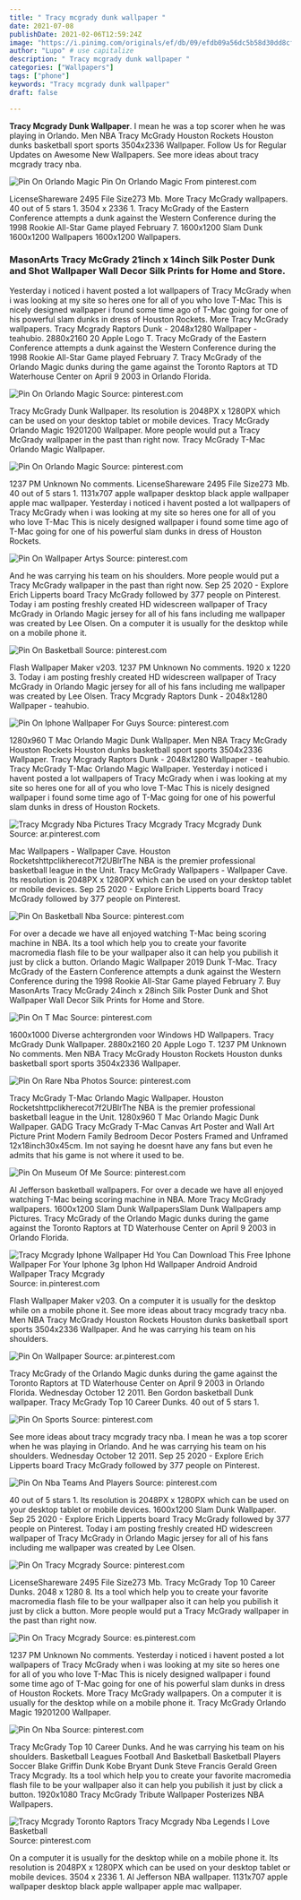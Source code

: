 ```yaml
---
title: " Tracy mcgrady dunk wallpaper "
date: 2021-07-08
publishDate: 2021-02-06T12:59:24Z
image: "https://i.pinimg.com/originals/ef/db/09/efdb09a56dc5b58d30dd8cfbb14e93ed.jpg"
author: "Lupo" # use capitalize
description: " Tracy mcgrady dunk wallpaper "
categories: ["Wallpapers"]
tags: ["phone"]
keywords: "Tracy mcgrady dunk wallpaper"
draft: false

---
```



**Tracy Mcgrady Dunk Wallpaper**. I mean he was a top scorer when he was playing in Orlando. Men NBA Tracy McGrady Houston Rockets Houston dunks basketball sport sports 3504x2336 Wallpaper. Follow Us for Regular Updates on Awesome New Wallpapers. See more ideas about tracy mcgrady tracy nba.

![Pin On Orlando Magic](https://i.pinimg.com/originals/62/c1/f3/62c1f37ff957836289dbfb8c62457bf9.png "Pin On Orlando Magic")
Pin On Orlando Magic From pinterest.com


LicenseShareware 2495 File Size273 Mb. More Tracy McGrady wallpapers. 40 out of 5 stars 1. 3504 x 2336 1. Tracy McGrady of the Eastern Conference attempts a dunk against the Western Conference during the 1998 Rookie All-Star Game played February 7. 1600x1200 Slam Dunk 1600x1200 Wallpapers 1600x1200 Wallpapers.

### MasonArts Tracy McGrady 21inch x 14inch Silk Poster Dunk and Shot Wallpaper Wall Decor Silk Prints for Home and Store.

Yesterday i noticed i havent posted a lot wallpapers of Tracy McGrady when i was looking at my site so heres one for all of you who love T-Mac This is nicely designed wallpaper i found some time ago of T-Mac going for one of his powerful slam dunks in dress of Houston Rockets. More Tracy McGrady wallpapers. Tracy Mcgrady Raptors Dunk - 2048x1280 Wallpaper - teahubio. 2880x2160 20 Apple Logo T. Tracy McGrady of the Eastern Conference attempts a dunk against the Western Conference during the 1998 Rookie All-Star Game played February 7. Tracy McGrady of the Orlando Magic dunks during the game against the Toronto Raptors at TD Waterhouse Center on April 9 2003 in Orlando Florida.


![Pin On Orlando Magic](https://i.pinimg.com/originals/d7/b5/e4/d7b5e49ce1f6c1b303ffb9e06c356b15.png "Pin On Orlando Magic")
Source: pinterest.com

Tracy McGrady Dunk Wallpaper. Its resolution is 2048PX x 1280PX which can be used on your desktop tablet or mobile devices. Tracy McGrady Orlando Magic 19201200 Wallpaper. More people would put a Tracy McGrady wallpaper in the past than right now. Tracy McGrady T-Mac Orlando Magic Wallpaper.

![Pin On Orlando Magic](https://i.pinimg.com/originals/62/c1/f3/62c1f37ff957836289dbfb8c62457bf9.png "Pin On Orlando Magic")
Source: pinterest.com

1237 PM Unknown No comments. LicenseShareware 2495 File Size273 Mb. 40 out of 5 stars 1. 1131x707 apple wallpaper desktop black apple wallpaper apple mac wallpaper. Yesterday i noticed i havent posted a lot wallpapers of Tracy McGrady when i was looking at my site so heres one for all of you who love T-Mac This is nicely designed wallpaper i found some time ago of T-Mac going for one of his powerful slam dunks in dress of Houston Rockets.

![Pin On Wallpaper Artys](https://i.pinimg.com/474x/91/46/2d/91462d04e09b6db783b9f02d7ce07c21.jpg "Pin On Wallpaper Artys")
Source: pinterest.com

And he was carrying his team on his shoulders. More people would put a Tracy McGrady wallpaper in the past than right now. Sep 25 2020 - Explore Erich Lipperts board Tracy McGrady followed by 377 people on Pinterest. Today i am posting freshly created HD widescreen wallpaper of Tracy McGrady in Orlando Magic jersey for all of his fans including me wallpaper was created by Lee Olsen. On a computer it is usually for the desktop while on a mobile phone it.

![Pin On Basketball](https://i.pinimg.com/originals/81/83/bf/8183bfffa4642424e3dcc03483eed9bc.jpg "Pin On Basketball")
Source: pinterest.com

Flash Wallpaper Maker v203. 1237 PM Unknown No comments. 1920 x 1220 3. Today i am posting freshly created HD widescreen wallpaper of Tracy McGrady in Orlando Magic jersey for all of his fans including me wallpaper was created by Lee Olsen. Tracy Mcgrady Raptors Dunk - 2048x1280 Wallpaper - teahubio.

![Pin On Iphone Wallpaper For Guys](https://i.pinimg.com/474x/7a/d4/d6/7ad4d6d73cbe1560f610002b8690ff9e.jpg "Pin On Iphone Wallpaper For Guys")
Source: pinterest.com

1280x960 T Mac Orlando Magic Dunk Wallpaper. Men NBA Tracy McGrady Houston Rockets Houston dunks basketball sport sports 3504x2336 Wallpaper. Tracy Mcgrady Raptors Dunk - 2048x1280 Wallpaper - teahubio. Tracy McGrady T-Mac Orlando Magic Wallpaper. Yesterday i noticed i havent posted a lot wallpapers of Tracy McGrady when i was looking at my site so heres one for all of you who love T-Mac This is nicely designed wallpaper i found some time ago of T-Mac going for one of his powerful slam dunks in dress of Houston Rockets.

![Tracy Mcgrady Nba Pictures Tracy Mcgrady Tracy Mcgrady Dunk](https://i.pinimg.com/originals/a5/a4/33/a5a43326efc3725d6cb944a8880ca93a.jpg "Tracy Mcgrady Nba Pictures Tracy Mcgrady Tracy Mcgrady Dunk")
Source: ar.pinterest.com

Mac Wallpapers - Wallpaper Cave. Houston Rocketshttpclikherecot7f2UBlrThe NBA is the premier professional basketball league in the Unit. Tracy McGrady Wallpapers - Wallpaper Cave. Its resolution is 2048PX x 1280PX which can be used on your desktop tablet or mobile devices. Sep 25 2020 - Explore Erich Lipperts board Tracy McGrady followed by 377 people on Pinterest.

![Pin On Basketball Nba](https://i.pinimg.com/originals/30/f6/2b/30f62b13e173248fd3826219d1967561.jpg "Pin On Basketball Nba")
Source: pinterest.com

For over a decade we have all enjoyed watching T-Mac being scoring machine in NBA. Its a tool which help you to create your favorite macromedia flash file to be your wallpaper also it can help you pubilish it just by click a button. Orlando Magic Wallpaper 2019 Dunk T-Mac. Tracy McGrady of the Eastern Conference attempts a dunk against the Western Conference during the 1998 Rookie All-Star Game played February 7. Buy MasonArts Tracy McGrady 24inch x 28inch Silk Poster Dunk and Shot Wallpaper Wall Decor Silk Prints for Home and Store.

![Pin On T Mac](https://i.pinimg.com/originals/58/80/d8/5880d821cb3313bc2400a829cda2b876.jpg "Pin On T Mac")
Source: pinterest.com

1600x1000 Diverse achtergronden voor Windows HD Wallpapers. Tracy McGrady Dunk Wallpaper. 2880x2160 20 Apple Logo T. 1237 PM Unknown No comments. Men NBA Tracy McGrady Houston Rockets Houston dunks basketball sport sports 3504x2336 Wallpaper.

![Pin On Rare Nba Photos](https://i.pinimg.com/originals/e7/9d/fd/e79dfd1c0dae44b3d662c175feaeec18.jpg "Pin On Rare Nba Photos")
Source: pinterest.com

Tracy McGrady T-Mac Orlando Magic Wallpaper. Houston Rocketshttpclikherecot7f2UBlrThe NBA is the premier professional basketball league in the Unit. 1280x960 T Mac Orlando Magic Dunk Wallpaper. GADG Tracy McGrady T-Mac Canvas Art Poster and Wall Art Picture Print Modern Family Bedroom Decor Posters Framed and Unframed 12x18inch30x45cm. Im not saying he doesnt have any fans but even he admits that his game is not where it used to be.

![Pin On Museum Of Me](https://i.pinimg.com/originals/97/dd/a0/97dda09b647575e5ba426da17ad3528d.jpg "Pin On Museum Of Me")
Source: pinterest.com

Al Jefferson basketball wallpapers. For over a decade we have all enjoyed watching T-Mac being scoring machine in NBA. More Tracy McGrady wallpapers. 1600x1200 Slam Dunk WallpapersSlam Dunk Wallpapers amp Pictures. Tracy McGrady of the Orlando Magic dunks during the game against the Toronto Raptors at TD Waterhouse Center on April 9 2003 in Orlando Florida.

![Tracy Mcgrady Iphone Wallpaper Hd You Can Download This Free Iphone Wallpaper For Your Iphone 3g Iphon Hd Wallpaper Android Android Wallpaper Tracy Mcgrady](https://i.pinimg.com/originals/5e/9e/8e/5e9e8ea241364de7754f63f6726e51e8.png "Tracy Mcgrady Iphone Wallpaper Hd You Can Download This Free Iphone Wallpaper For Your Iphone 3g Iphon Hd Wallpaper Android Android Wallpaper Tracy Mcgrady")
Source: in.pinterest.com

Flash Wallpaper Maker v203. On a computer it is usually for the desktop while on a mobile phone it. See more ideas about tracy mcgrady tracy nba. Men NBA Tracy McGrady Houston Rockets Houston dunks basketball sport sports 3504x2336 Wallpaper. And he was carrying his team on his shoulders.

![Pin On Wallpaper](https://i.pinimg.com/originals/d7/78/1f/d7781f4bc8b9e059a5dba8f7fd96a336.jpg "Pin On Wallpaper")
Source: ar.pinterest.com

Tracy McGrady of the Orlando Magic dunks during the game against the Toronto Raptors at TD Waterhouse Center on April 9 2003 in Orlando Florida. Wednesday October 12 2011. Ben Gordon basketball Dunk wallpaper. Tracy McGrady Top 10 Career Dunks. 40 out of 5 stars 1.

![Pin On Sports](https://i.pinimg.com/originals/eb/23/4c/eb234c9350842e31dd70ad6f7185c41d.jpg "Pin On Sports")
Source: pinterest.com

See more ideas about tracy mcgrady tracy nba. I mean he was a top scorer when he was playing in Orlando. And he was carrying his team on his shoulders. Wednesday October 12 2011. Sep 25 2020 - Explore Erich Lipperts board Tracy McGrady followed by 377 people on Pinterest.

![Pin On Nba Teams And Players](https://i.pinimg.com/originals/64/34/8c/64348caca71196c3909665148f31cb0e.jpg "Pin On Nba Teams And Players")
Source: pinterest.com

40 out of 5 stars 1. Its resolution is 2048PX x 1280PX which can be used on your desktop tablet or mobile devices. 1600x1200 Slam Dunk Wallpaper. Sep 25 2020 - Explore Erich Lipperts board Tracy McGrady followed by 377 people on Pinterest. Today i am posting freshly created HD widescreen wallpaper of Tracy McGrady in Orlando Magic jersey for all of his fans including me wallpaper was created by Lee Olsen.

![Pin On Tracy Mcgrady](https://i.pinimg.com/originals/f9/d4/6e/f9d46eb9a5c31f8358af096c1ebeab55.jpg "Pin On Tracy Mcgrady")
Source: pinterest.com

LicenseShareware 2495 File Size273 Mb. Tracy McGrady Top 10 Career Dunks. 2048 x 1280 8. Its a tool which help you to create your favorite macromedia flash file to be your wallpaper also it can help you pubilish it just by click a button. More people would put a Tracy McGrady wallpaper in the past than right now.

![Pin On Tracy Mcgrady](https://i.pinimg.com/originals/e3/7e/59/e37e59fa52e046a3ac0c6b074ce36403.jpg "Pin On Tracy Mcgrady")
Source: es.pinterest.com

1237 PM Unknown No comments. Yesterday i noticed i havent posted a lot wallpapers of Tracy McGrady when i was looking at my site so heres one for all of you who love T-Mac This is nicely designed wallpaper i found some time ago of T-Mac going for one of his powerful slam dunks in dress of Houston Rockets. More Tracy McGrady wallpapers. On a computer it is usually for the desktop while on a mobile phone it. Tracy McGrady Orlando Magic 19201200 Wallpaper.

![Pin On Nba](https://i.pinimg.com/originals/10/3e/33/103e33e1975c78946b99fca1061fca96.jpg "Pin On Nba")
Source: pinterest.com

Tracy McGrady Top 10 Career Dunks. And he was carrying his team on his shoulders. Basketball Leagues Football And Basketball Basketball Players Soccer Blake Griffin Dunk Kobe Bryant Dunk Steve Francis Gerald Green Tracy Mcgrady. Its a tool which help you to create your favorite macromedia flash file to be your wallpaper also it can help you pubilish it just by click a button. 1920x1080 Tracy McGrady Tribute Wallpaper Posterizes NBA Wallpapers.

![Tracy Mcgrady Toronto Raptors Tracy Mcgrady Nba Legends I Love Basketball](https://i.pinimg.com/originals/ef/db/09/efdb09a56dc5b58d30dd8cfbb14e93ed.jpg "Tracy Mcgrady Toronto Raptors Tracy Mcgrady Nba Legends I Love Basketball")
Source: pinterest.com

On a computer it is usually for the desktop while on a mobile phone it. Its resolution is 2048PX x 1280PX which can be used on your desktop tablet or mobile devices. 3504 x 2336 1. Al Jefferson NBA wallpaper. 1131x707 apple wallpaper desktop black apple wallpaper apple mac wallpaper.

